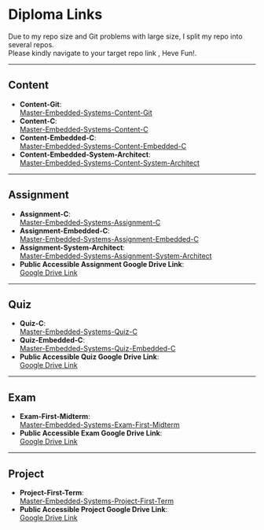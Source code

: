 # Diploma Links

Due to my repo size and Git problems with large size, I split my repo into several repos.  
Please kindly navigate to your target repo link , Heve Fun!.

---

## Content

- **Content-Git**:  
  [Master-Embedded-Systems-Content-Git](https://github.com/Abdelfattahzakaria/Master-Embedded-Systems-Content-Git)
- **Content-C**:  
  [Master-Embedded-Systems-Content-C](https://github.com/Abdelfattahzakaria/Master-Embedded-Systems-Content-C)
- **Content-Embedded-C**:  
  [Master-Embedded-Systems-Content-Embedded-C](https://github.com/Abdelfattahzakaria/Master-Embedded-Systems-Content-Embedded-C)
- **Content-Embedded-System-Architect**:  
  [Master-Embedded-Systems-Content-System-Architect](https://github.com/Abdelfattahzakaria/Master-Embedded-Systems-Content-System-Architect)

---

## Assignment

- **Assignment-C**:  
  [Master-Embedded-Systems-Assignment-C](https://github.com/Abdelfattahzakaria/Master-Embedded-Systems-Assignment-C)
- **Assignment-Embedded-C**:  
  [Master-Embedded-Systems-Assignment-Embedded-C](https://github.com/Abdelfattahzakaria/Master-Embedded-Systems-Assignment-Embedded-C)
- **Assignment-System-Architect**:  
  [Master-Embedded-Systems-Assignment-System-Architect](https://github.com/Abdelfattahzakaria/Master-Embedded-Systems-Assignment-System-Architect)
- **Public Accessible Assignment Google Drive Link**:  
  [Google Drive Link](https://drive.google.com/drive/folders/1VJ3fNugiKZmyV7Mjjbs9WEK6IbX2qdA7?usp=sharing)

---

## Quiz

- **Quiz-C**:  
  [Master-Embedded-Systems-Quiz-C](https://github.com/Abdelfattahzakaria/Master-Embedded-Systems-Quiz-C)
- **Quiz-Embedded-C**:  
  [Master-Embedded-Systems-Quiz-Embedded-C](https://github.com/Abdelfattahzakaria/Master-Embedded-Systems-Quiz-Embedded-C)
- **Public Accessible Quiz Google Drive Link**:  
  [Google Drive Link](https://drive.google.com/drive/folders/1sx5Og0t-ha48jF6vv18CysTB8MdxBr8x?usp=sharing)

---

## Exam

- **Exam-First-Midterm**:  
  [Master-Embedded-Systems-Exam-First-Midterm](https://github.com/Abdelfattahzakaria/Master-Embedded-Systems-Exam-First-Midterm)
- **Public Accessible Exam Google Drive Link**:  
  [Google Drive Link](https://drive.google.com/drive/folders/1PFgZC_BdeU9qKQfqoQ0x_sOLA3bpEF__?usp=sharing)

---

## Project

- **Project-First-Term**:  
  [Master-Embedded-Systems-Project-First-Term](https://github.com/Abdelfattahzakaria/Master-Embedded-Systems-Project-First-Term)
- **Public Accessible Project Google Drive Link**:  
  [Google Drive Link](https://drive.google.com/drive/u/1/folders/1jirOFZ6uDA_o0vVhEPcNX7_VUyWUrat8)
